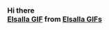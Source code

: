 ### Hi there <div class="tenor-gif-embed" data-postid="19369358" data-share-method="host" data-width="100%" data-aspect-ratio="1.0"><a href="https://tenor.com/view/elsalla-gif-19369358">Elsalla GIF</a> from <a href="https://tenor.com/search/elsalla-gifs">Elsalla GIFs</a></div><script type="text/javascript" async src="https://tenor.com/embed.js"></script>

<!--
**Manavpreeet/Manavpreeet** is a ✨ _special_ ✨ repository because its `README.md` (this file) appears on your GitHub profile.

Here are some ideas to get you started:

- 🔭 I’m currently working on ...
- 🌱 I’m currently learning ...
- 👯 I’m looking to collaborate on ...
- 🤔 I’m looking for help with ...
- 💬 Ask me about ...
- 📫 How to reach me: ...
- 😄 Pronouns: ...
- ⚡ Fun fact: ...
-->
